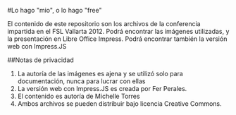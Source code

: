 #Lo hago "mio", o lo hago "free"

El contenido de este repositorio son los archivos de la conferencia impartida en el FSL Vallarta 2012.
Podrá encontrar las imágenes utilizadas, y la presentación en Libre Office Impress.
Podrá encontrar también la versión web con Impress.JS

##Notas de privacidad
1. La autoría de las imágenes es ajena y se utilizó solo para documentación, nunca para lucrar con ellas
2. La versión web con Impress.JS es creada por Fer Perales.
3. El contenido es autoría de Michelle Torres
4. Ambos archivos se pueden distribuir bajo licencia Creative Commons.